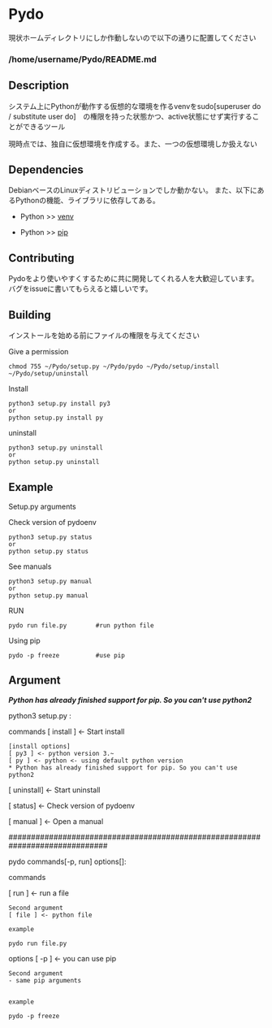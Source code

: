 # Pydo

現状ホームディレクトリにしか作動しないので以下の通りに配置してください
### /home/username/Pydo/README.md


## Description
システム上にPythonが動作する仮想的な環境を作るvenvをsudo[superuser do / substitute user do]　の権限を持った状態かつ、active状態にせず実行することができるツール

現時点では、独自に仮想環境を作成する。また、一つの仮想環境しか扱えない

## Dependencies
DebianベースのLinuxディストリビューションでしか動かない。
また、以下にあるPythonの機能、ライブラリに依存してある。

- Python >> [venv](https://docs.python.org/ja/3/library/venv.html)
  
- Python >> [pip](https://pip.pypa.io/en/stable/)

## Contributing
Pydoをより使いやすくするために共に開発してくれる人を大歓迎しています。バグをissueに書いてもらえると嬉しいです。


## Building

インストールを始める前にファイルの権限を与えてください

Give a permission
```
chmod 755 ~/Pydo/setup.py ~/Pydo/pydo ~/Pydo/setup/install ~/Pydo/setup/uninstall

```

Install
```command
python3 setup.py install py3
or
python setup.py install py
```
uninstall 
```command
python3 setup.py uninstall
or
python setup.py uninstall
```

## Example

Setup.py arguments

Check version of pydoenv
```command
python3 setup.py status
or
python setup.py status
```

See manuals
```command
python3 setup.py manual
or
python setup.py manual
```




RUN
```command
pydo run file.py        #run python file
```

Using pip
```command
pydo -p freeze          #use pip
```

## Argument

***Python has already finished support for pip. So you can't use python2***

python3 setup.py :

commands
[ install ] <- Start install

    [install options]
    [ py3 ] <- python version 3.~
    [ py ] <- python <- using default python version
    * Python has already finished support for pip. So you can't use python2

[ uninstall] <- Start uninstall

[ status] <- Check version of pydoenv

[ manual ]  <- Open a manual



##############################################################################

pydo commands[-p, run]  options[]:


commands

[ run ] <- run a file

    Second argument
    [ file ] <- python file
    
    example
    
    pydo run file.py

options
[ -p ] <- you can use pip

    Second argument
    - same pip arguments


    example 
    
    pydo -p freeze
